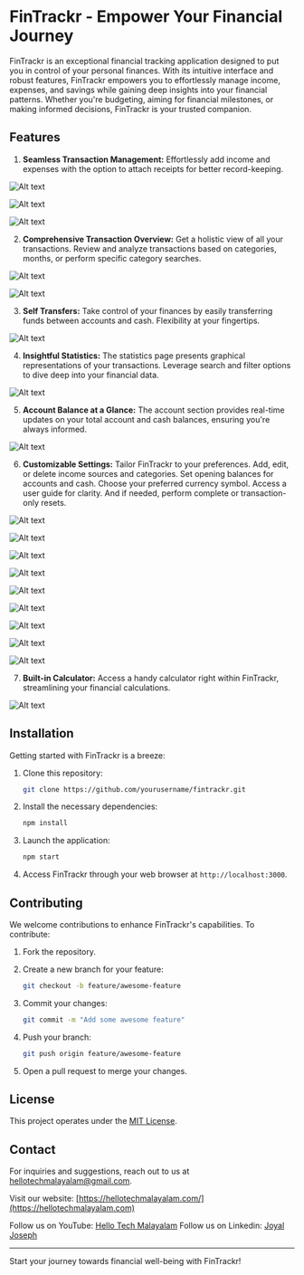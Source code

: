 # FinTrackr - Empower Your Financial Journey

FinTrackr is an exceptional financial tracking application designed to put you in control of your personal finances. With its intuitive interface and robust features, FinTrackr empowers you to effortlessly manage income, expenses, and savings while gaining deep insights into your financial patterns. Whether you're budgeting, aiming for financial milestones, or making informed decisions, FinTrackr is your trusted companion.

## Features

1. **Seamless Transaction Management:** Effortlessly add income and expenses with the option to attach receipts for better record-keeping.

![Alt text](<splash screen.jpeg>)

![Alt text](<Home screen.jpeg>)

![Alt text](<add transactions.jpeg>)

2. **Comprehensive Transaction Overview:** Get a holistic view of all your transactions. Review and analyze transactions based on categories, months, or perform specific category searches.

![Alt text](<view all transactions.jpeg>)

![Alt text](<view all transactions by date.jpeg>)

3. **Self Transfers:** Take control of your finances by easily transferring funds between accounts and cash. Flexibility at your fingertips.

![Alt text](<self transfer.jpeg>)

4. **Insightful Statistics:** The statistics page presents graphical representations of your transactions. Leverage search and filter options to dive deep into your financial data.

![Alt text](statistics.jpeg)

5. **Account Balance at a Glance:** The account section provides real-time updates on your total account and cash balances, ensuring you're always informed.

![Alt text](accounts.jpeg)

6. **Customizable Settings:** Tailor FinTrackr to your preferences. Add, edit, or delete income sources and categories. Set opening balances for accounts and cash. Choose your preferred currency symbol. Access a user guide for clarity. And if needed, perform complete or transaction-only resets.

![Alt text](settings.jpeg)

![Alt text](<income category.jpeg>)

![Alt text](<expense category.jpeg>)

![Alt text](<account group.jpeg>)

![Alt text](<currency symbol.jpeg>)

![Alt text](<user guide.jpeg>)

![Alt text](<app reset.jpeg>)

![Alt text](<about app.jpeg>)

![Alt text](<contact us.jpeg>)

7. **Built-in Calculator:** Access a handy calculator right within FinTrackr, streamlining your financial calculations.

![Alt text](calculator.jpeg)

## Installation

Getting started with FinTrackr is a breeze:

1. Clone this repository:
   ```bash
   git clone https://github.com/yourusername/fintrackr.git
   ```

2. Install the necessary dependencies:
   ```bash
   npm install
   ```

3. Launch the application:
   ```bash
   npm start
   ```

4. Access FinTrackr through your web browser at `http://localhost:3000`.

## Contributing

We welcome contributions to enhance FinTrackr's capabilities. To contribute:

1. Fork the repository.

2. Create a new branch for your feature:
   ```bash
   git checkout -b feature/awesome-feature
   ```

3. Commit your changes:
   ```bash
   git commit -m "Add some awesome feature"
   ```

4. Push your branch:
   ```bash
   git push origin feature/awesome-feature
   ```

5. Open a pull request to merge your changes.

## License

This project operates under the [MIT License](LICENSE).

## Contact

For inquiries and suggestions, reach out to us at hellotechmalayalam@gmail.com.

Visit our website: [https://hellotechmalayalam.com/](https://hellotechmalayalam.com)

Follow us on YouTube: [Hello Tech Malayalam](https://www.youtube.com/c/hellotechmalayalam)
Follow us on Linkedin: [Joyal Joseph](https://www.linkedin.com/in/joyaljoseph/)

---

Start your journey towards financial well-being with FinTrackr!